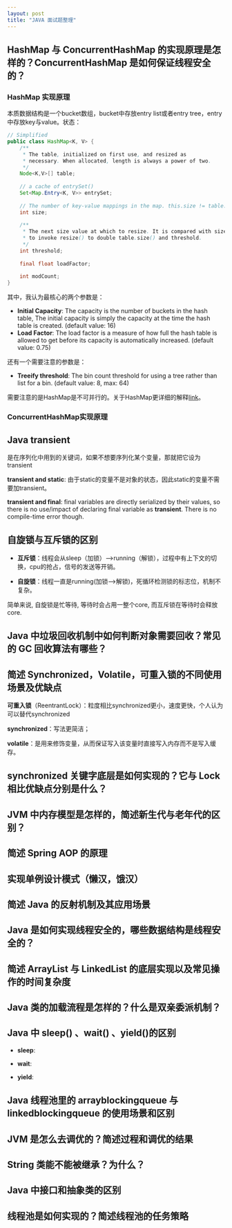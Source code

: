```yaml
---
layout: post
title: "JAVA 面试题整理"
---
```


## HashMap 与 ConcurrentHashMap 的实现原理是怎样的？ConcurrentHashMap 是如何保证线程安全的？

### HashMap 实现原理

本质数据结构是一个bucket数组，bucket中存放entry list或者entry tree，entry中存放key与value。状态：

```java
// Simplified
public class HashMap<K, V> {
    /**
     * The table, initialized on first use, and resized as
     * necessary. When allocated, length is always a power of two.
     */
    Node<K,V>[] table;
    
    // a cache of entrySet()
    Set<Map.Entry<K, V>> entrySet;
    
    // The number of key-value mappings in the map. this.size != table.size().
    int size;
    
    /**
     * The next size value at which to resize. It is compared with size,
     * to invoke resize() to double table.size() and threshold.
     */
    int threshold;
    
    final float loadFactor;
    
    int modCount;
}
```

其中，我认为最核心的两个参数是：

- **Initial Capacity**: The capacity is the number of buckets in the hash table,
The initial capacity is simply the capacity at the time the hash table is
created. (default value: 16)
- **Load Factor**: The load factor is a measure of how full the hash table is
allowed to get before its capacity is automatically increased. (default value: 0.75)

还有一个需要注意的参数是：

- **Treeify threshold**: The bin count threshold for using a tree rather than list for a bin. (default value: 8, max: 64)

需要注意的是HashMap是不可并行的。关于HashMap更详细的解释[link](https://yikun.github.io/2015/04/01/Java-HashMap%E5%B7%A5%E4%BD%9C%E5%8E%9F%E7%90%86%E5%8F%8A%E5%AE%9E%E7%8E%B0/)。

### ConcurrentHashMap实现原理





## Java transient

是在序列化中用到的关键词，如果不想要序列化某个变量，那就把它设为transient

**transient and static**: 由于static的变量不是对象的状态，因此static的变量不需要加transient。

**transient and final**: final variables are directly serialized by their values, so there is no use/impact of declaring final variable as **transient**. There is no compile-time error though.

## 自旋锁与互斥锁的区别

- **互斥锁**：线程会从sleep（加锁）——>running（解锁），过程中有上下文的切换，cpu的抢占，信号的发送等开销。

- **自旋锁**：线程一直是running(加锁——>解锁)，死循环检测锁的标志位，机制不复杂。

简单来说, 自旋锁是忙等待, 等待时会占用一整个core, 而互斥锁在等待时会释放core.

## Java 中垃圾回收机制中如何判断对象需要回收？常见的 GC 回收算法有哪些？

## 简述 Synchronized，Volatile，可重入锁的不同使用场景及优缺点

**可重入锁**（ReentrantLock）：粒度相比synchronized更小，速度更快，个人认为可以替代synchronized

**synchronized**：写法更简洁；

**volatile**：是用来修饰变量，从而保证写入该变量时直接写入内存而不是写入缓存。

## synchronized 关键字底层是如何实现的？它与 Lock 相比优缺点分别是什么？

## JVM 中内存模型是怎样的，简述新生代与老年代的区别？

## 简述 Spring AOP 的原理

## 实现单例设计模式（懒汉，饿汉）

## 简述 Java 的反射机制及其应用场景

## Java 是如何实现线程安全的，哪些数据结构是线程安全的？

## 简述 ArrayList 与 LinkedList 的底层实现以及常见操作的时间复杂度

## Java 类的加载流程是怎样的？什么是双亲委派机制？

## Java 中 sleep() 、wait() 、yield()的区别

- **sleep**: 

- **wait**: 
- **yield**: 

## Java 线程池里的 arrayblockingqueue 与 linkedblockingqueue 的使用场景和区别

## JVM 是怎么去调优的？简述过程和调优的结果

## String 类能不能被继承？为什么？

## Java 中接口和抽象类的区别

## 线程池是如何实现的？简述线程池的任务策略
